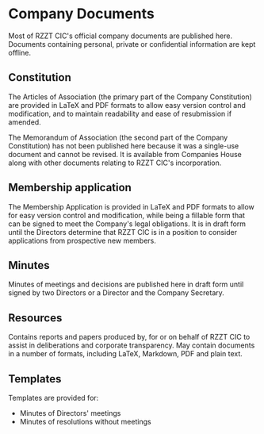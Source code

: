 # Company Documents

Most of RZZT CIC's official company documents are published here. Documents containing personal, private or confidential information are kept offline.

## Constitution

The Articles of Association (the primary part of the Company Constitution) are provided in LaTeX and PDF formats to allow easy version control and modification, and to maintain readability and ease of resubmission if amended.

The Memorandum of Association (the second part of the Company Constitution) has not been published here because it was a single-use document and cannot be revised. It is available from Companies House along with other documents relating to RZZT CIC's incorporation.

## Membership application

The Membership Application is provided in LaTeX and PDF formats to allow for easy version control and modification, while being a fillable form that can be signed to meet the Company's legal obligations. It is in draft form until the Directors determine that RZZT CIC is in a position to consider applications from prospective new members.

## Minutes

Minutes of meetings and decisions are published here in draft form until signed by two Directors or a Director and the Company Secretary.

## Resources

Contains reports and papers produced by, for or on behalf of RZZT CIC to assist in deliberations and corporate transparency. May contain documents in a number of formats, including LaTeX, Markdown, PDF and plain text.

## Templates

Templates are provided for:

- Minutes of Directors' meetings
- Minutes of resolutions without meetings
